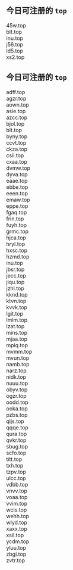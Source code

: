 
## 今日可注册的 `top`
>
45w.top   
blt.top   
inu.top   
j56.top   
ld5.top   
xs2.top   


## 今日可注册的 `top`
>
adff.top   
agzr.top   
aown.top   
asie.top   
azcc.top   
bjol.top   
blt.top   
byny.top   
ccvt.top   
ckza.top   
csii.top   
cxaa.top   
dvmw.top   
dyva.top   
eaae.top   
ebbe.top   
eeen.top   
emaw.top   
eppe.top   
fgaq.top   
frin.top   
fuyh.top   
grmc.top   
hjca.top   
hryl.top   
hxsc.top   
hzmd.top   
inu.top   
jbsr.top   
jecc.top   
jiqu.top   
jzhl.top   
kknd.top   
ktvn.top   
kvvk.top   
lgit.top   
lmlm.top   
lzat.top   
mins.top   
mjaa.top   
mpiq.top   
mvmm.top   
mvun.top   
namb.top   
narz.top   
nidk.top   
nuuu.top   
obyv.top   
ogzr.top   
oodd.top   
ooka.top   
pzbs.top   
qijs.top   
qqqe.top   
qura.top   
qvkr.top   
sbug.top   
scfo.top   
titt.top   
txh.top   
tzpv.top   
ulcc.top   
vdbb.top   
vnvv.top   
voaa.top   
vvim.top   
wcis.top   
wehh.top   
wlyd.top   
xaxx.top   
xsil.top   
ycdm.top   
yluu.top   
zbgi.top   
zvtr.top   

